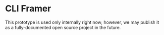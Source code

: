 # CLI Framer

This prototype is used only internally right now; however, we may publish it as a fully-documented open source project in the future.
